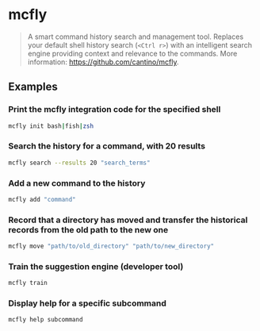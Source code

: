 # mcfly

> A smart command history search and management tool. Replaces your default shell history search (`<Ctrl r>`) with an intelligent search engine providing context and relevance to the commands. More information: <https://github.com/cantino/mcfly>.

## Examples

### Print the mcfly integration code for the specified shell

```bash
mcfly init bash|fish|zsh
```

### Search the history for a command, with 20 results

```bash
mcfly search --results 20 "search_terms"
```

### Add a new command to the history

```bash
mcfly add "command"
```

### Record that a directory has moved and transfer the historical records from the old path to the new one

```bash
mcfly move "path/to/old_directory" "path/to/new_directory"
```

### Train the suggestion engine (developer tool)

```bash
mcfly train
```

### Display help for a specific subcommand

```bash
mcfly help subcommand
```
